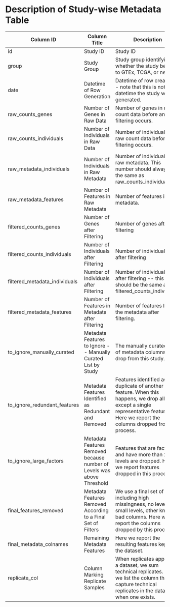 # Description of Study-wise Metadata Table


| **Column ID**                 | **Column Title**                                                       | **Description**                                                                                                                                                                     |
|-------------------------------|------------------------------------------------------------------------|-------------------------------------------------------------------------------------------------------------------------------------------------------------------------------------|
| id                            | Study ID                                                               | Study ID                                                                                                                                                                            |
| group                         | Study Group                                                            | Study group identifying whether the study belongs to GTEx, TCGA, or neither.                                                                                                        |
| date                          | Datetime of Row Generation                                             | Datetime of row creation -- note that this is not the datetime the study was generated.                                                                                             |
| raw_counts_genes              | Number of Genes in Raw Data                                            | Number of genes in raw count data before any filtering occurs.                                                                                                                      |
| raw_counts_individuals        | Number of Individuals in Raw Data                                      | Number of individuals in raw count data before any filtering occurs.                                                                                                                |
| raw_metadata_individuals      | Number of Individuals in Raw Metadata                                  | Number of individuals in raw metadata. This number should always be the same as raw_counts_individuals.                                                                             |
| raw_metadata_features         | Number of Features in Raw Metadata                                     | Number of features in raw metadata.                                                                                                                                                 |
| filtered_counts_genes         | Number of Genes after Filtering                                        | Number of genes after filtering                                                                                                                                                     |
| filtered_counts_individuals   | Number of Individuals after Filtering                                  | Number of individuals after filtering                                                                                                                                               |
| filtered_metadata_individuals | Number of Individuals after Filtering                                  | Number of individuals after filtering -- this should be the same as filtered_counts_individuals.                                                                                    |
| filtered_metadata_features    | Number of Features in Metadata after Filtering                         | Number of features left in the metadata after filtering.                                                                                                                            |
| to_ignore_manually_curated    | Metadata Features to Ignore -- Manually Curated List by Study          | The manually curated list of metadata columns to drop from this study.                                                                                                              |
| to_ignore_redundant_features  | Metadata Features Identified as Redundant and Removed                  | Features identified as a duplicate of another feature. When this happens, we drop all except a single representative feature. Here we report the columns dropped from this process. |
| to_ignore_large_factors       | Metadata Features Removed because number of Levels was above Threshold | Features that are factors and have more than 20 levels are dropped. Here we report features dropped in this process.                                                                |
| final_features_removed        | Metadata Features Removed According to a Final Set of Filters          | We use a final set of filters including high missingness, no levels, small levels, other known bad columns. Here we report the columns dropped by this process.                     |
| final_metadata_colnames       | Remaining Metadata Features                                            | Here we report the resulting features kept for the dataset.                                                                                                                         |
| replicate_col                 | Column Marking Replicate Samples                                       | When replicates appear in a dataset, we sum technical replicates. Here we list the column that capture technical replicates in the dataset when one exists.                         |
